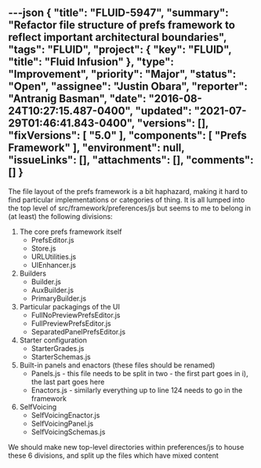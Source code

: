 ---json
{
  "title": "FLUID-5947",
  "summary": "Refactor file structure of prefs framework to reflect important architectural boundaries",
  "tags": "FLUID",
  "project": {
    "key": "FLUID",
    "title": "Fluid Infusion"
  },
  "type": "Improvement",
  "priority": "Major",
  "status": "Open",
  "assignee": "Justin Obara",
  "reporter": "Antranig Basman",
  "date": "2016-08-24T10:27:15.487-0400",
  "updated": "2021-07-29T01:46:41.843-0400",
  "versions": [],
  "fixVersions": [
    "5.0"
  ],
  "components": [
    "Prefs Framework"
  ],
  "environment": null,
  "issueLinks": [],
  "attachments": [],
  "comments": []
}
---
The file layout of the prefs framework is a bit haphazard, making it hard to find particular implementations or categories of thing. It is all lumped into the top level of src/framework/preferences/js but seems to me to belong in (at least) the following divisions:

1. The core prefs framework itself
   * &#x20; PrefsEditor.js
   * &#x20; Store.js
   * &#x20; URLUtilities.js
   * &#x20; UIEnhancer.js
2. Builders
   * &#x20; Builder.js
   * &#x20; AuxBuilder.js
   * &#x20; PrimaryBuilder.js
3. Particular packagings of the UI
   * &#x20; FullNoPreviewPrefsEditor.js
   * &#x20; FullPreviewPrefsEditor.js
   * &#x20; SeparatedPanelPrefsEditor.js
4. Starter configuration
   * &#x20; StarterGrades.js
   * &#x20; StarterSchemas.js
5. Built-in panels and enactors (these files should be renamed)
   * &#x20; Panels.js - this file needs to be split in two - the first part goes in i), the last part goes here
   * &#x20; Enactors.js - similarly everything up to line 124 needs to go in the framework
6. SelfVoicing
   * &#x20; SelfVoicingEnactor.js
   * &#x20; SelfVoicingPanel.js
   * &#x20; SelfVoicingSchemas.js

We should make new top-level directories within preferences/js to house these 6 divisions, and split up the files which have mixed content

        